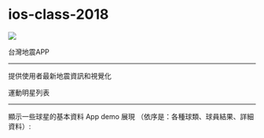 # ios-class-2018
<img src=https://www.ncnu.edu.tw/ncnuweb/units/share/全校共用/web_material/images/banner/banner_2.gif>

台灣地震APP
- - -
提供使用者最新地震資訊和視覺化






運動明星列表
- - -
顯示一些球星的基本資料
App demo 展現 （依序是：各種球類、球員結果、詳細資料）:
